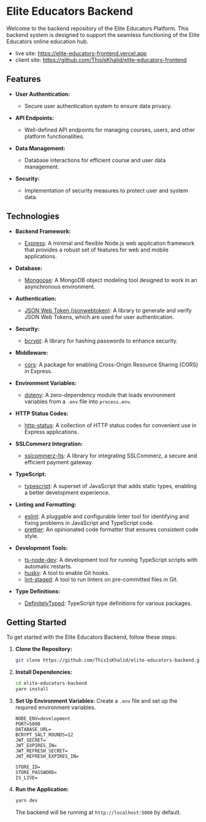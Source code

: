 # Elite Educators Backend

Welcome to the backend repository of the Elite Educators Platform. This backend system is designed to support the seamless functioning of the Elite Educators online education hub.

- live site: https://elite-educators-frontend.vercel.app
- client site: https://github.com/ThisIsKhalid/elite-educators-frontend

## Features

- **User Authentication:**
  - Secure user authentication system to ensure data privacy.

- **API Endpoints:**
  - Well-defined API endpoints for managing courses, users, and other platform functionalities.

- **Data Management:**
  - Database interactions for efficient course and user data management.

- **Security:**
  - Implementation of security measures to protect user and system data.


## Technologies

- **Backend Framework:**
  - [Express](https://expressjs.com/): A minimal and flexible Node.js web application framework that provides a robust set of features for web and mobile applications.

- **Database:**
  - [Mongoose](https://mongoosejs.com/): A MongoDB object modeling tool designed to work in an asynchronous environment.

- **Authentication:**
  - [JSON Web Token (jsonwebtoken)](https://github.com/auth0/node-jsonwebtoken): A library to generate and verify JSON Web Tokens, which are used for user authentication.

- **Security:**
  - [bcrypt](https://www.npmjs.com/package/bcrypt): A library for hashing passwords to enhance security.

- **Middleware:**
  - [cors](https://www.npmjs.com/package/cors): A package for enabling Cross-Origin Resource Sharing (CORS) in Express.

- **Environment Variables:**
  - [dotenv](https://www.npmjs.com/package/dotenv): A zero-dependency module that loads environment variables from a `.env` file into `process.env`.

- **HTTP Status Codes:**
  - [http-status](https://www.npmjs.com/package/http-status): A collection of HTTP status codes for convenient use in Express applications.

- **SSLCommerz Integration:**
  - [sslcommerz-lts](https://www.npmjs.com/package/sslcommerz-lts): A library for integrating SSLCommerz, a secure and efficient payment gateway.

- **TypeScript:**
  - [typescript](https://www.typescriptlang.org/): A superset of JavaScript that adds static types, enabling a better development experience.

- **Linting and Formatting:**
  - [eslint](https://eslint.org/): A pluggable and configurable linter tool for identifying and fixing problems in JavaScript and TypeScript code.
  - [prettier](https://prettier.io/): An opinionated code formatter that ensures consistent code style.

- **Development Tools:**
  - [ts-node-dev](https://www.npmjs.com/package/ts-node-dev): A development tool for running TypeScript scripts with automatic restarts.
  - [husky](https://www.npmjs.com/package/husky): A tool to enable Git hooks.
  - [lint-staged](https://www.npmjs.com/package/lint-staged): A tool to run linters on pre-committed files in Git.

- **Type Definitions:**
  - [DefinitelyTyped](https://definitelytyped.org/): TypeScript type definitions for various packages.

## Getting Started

To get started with the Elite Educators Backend, follow these steps:

1. **Clone the Repository:**
   ```bash
   git clone https://github.com/ThisIsKhalid/elite-educators-backend.git
   ```

2. **Install Dependencies:**
   ```bash
   cd elite-educators-backend
   yarn install
   ```

3. **Set Up Environment Variables:**
   Create a `.env` file and set up the required environment variables.

   ```env
   NODE_ENV=development
   PORT=5000
   DATABASE_URL=
   BCRYPT_SALT_ROUNDS=12
   JWT_SECRET=
   JWT_EXPIRES_IN=
   JWT_REFRESH_SECRET=
   JWT_REFRESH_EXPIRES_IN=

   STORE_ID=
   STORE_PASSWORD=
   IS_LIVE=
   ```

4. **Run the Application:**
   ```bash
   yarn dev
   ```

   The backend will be running at `http://localhost:5000` by default.

